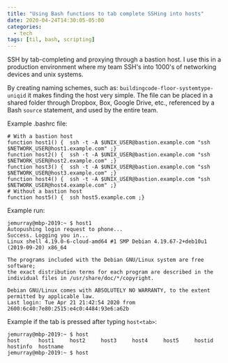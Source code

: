 ```yaml
---
title: "Using Bash functions to tab complete SSHing into hosts"
date: 2020-04-24T14:30:05-05:00
categories:
  - tech
tags: [til, bash, scripting]
---
```


SSH by tab-completing and proxying through a bastion host.  I use this in a production environment where my team SSH's into 1000's of networking devices and unix systems.  

By creating naming schemes, such as: `buildingcode-floor-systemtype-uniqid` it makes finding the host very simple.  The file can be placed in a shared folder through Dropbox, Box, Google Drive, etc., referenced by a Bash `source` statement, and used by the entire team.


Example .bashrc file:

```
# With a bastion host
function host1() {  ssh -t -A $UNIX_USER@bastion.example.com "ssh $NETWORK_USER@host1.example.com" ;}
function host2() {  ssh -t -A $UNIX_USER@bastion.example.com "ssh $NETWORK_USER@host2.example.com" ;}
function host3() {  ssh -t -A $UNIX_USER@bastion.example.com "ssh $NETWORK_USER@host3.example.com" ;}
function host4() {  ssh -t -A $UNIX_USER@bastion.example.com "ssh $NETWORK_USER@host4.example.com" ;}
# Without a bastion host
function host5() {  ssh host5.example.com ;}
```

Example run:

```
jemurray@mbp-2019:~ $ host1
Autopushing login request to phone...
Success. Logging you in...
Linux shell 4.19.0-6-cloud-amd64 #1 SMP Debian 4.19.67-2+deb10u1 (2019-09-20) x86_64

The programs included with the Debian GNU/Linux system are free software;
the exact distribution terms for each program are described in the
individual files in /usr/share/doc/*/copyright.

Debian GNU/Linux comes with ABSOLUTELY NO WARRANTY, to the extent
permitted by applicable law.
Last login: Tue Apr 21 21:42:54 2020 from 2600:6c40:7e80:2515:e4c0:4484:93e6:a62b
```


Example if the tab is pressed after typing `host<tab>`:
```
jemurray@mbp-2019:~ $ host
host      host1     host2     host3     host4     host5     hostid    hostinfo  hostname
jemurray@mbp-2019:~ $ host
```
